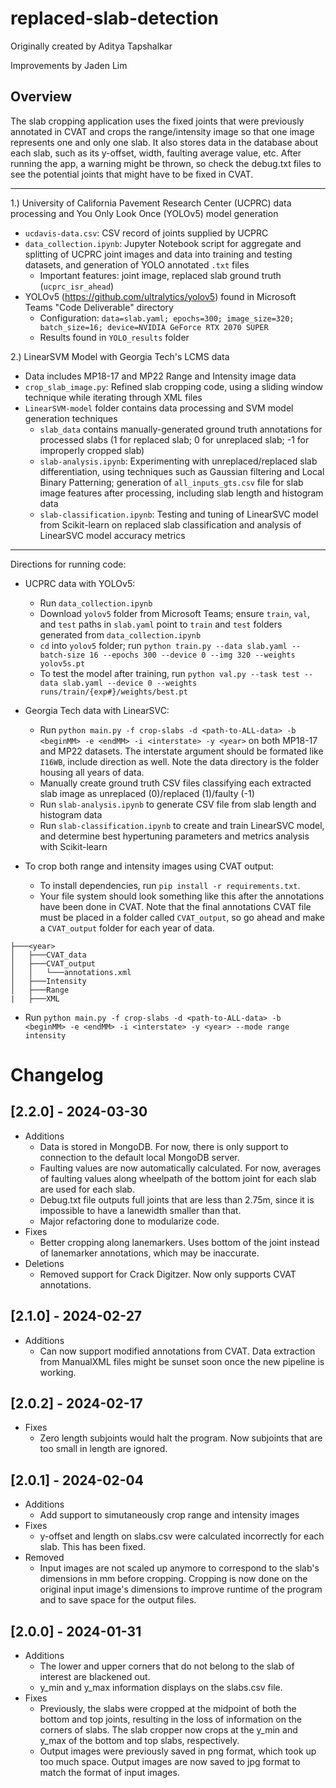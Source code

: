 # replaced-slab-detection
Originally created by Aditya Tapshalkar

Improvements by Jaden Lim  

## Overview
The slab cropping application uses the fixed joints that were previously annotated in CVAT and crops the range/intensity image so that one image represents one and only one slab. It also stores data in the database about each slab, such as its y-offset, width, faulting average value, etc. After running the app, a warning might be thrown, so check the debug.txt files to see the potential joints that might have to be fixed in CVAT. 
___
1.) University of California Pavement Research Center (UCPRC) data processing and You Only Look Once (YOLOv5) model generation
* `ucdavis-data.csv`: CSV record of joints supplied by UCPRC
* `data_collection.ipynb`: Jupyter Notebook script for aggregate and splitting of UCPRC joint images and data into training and testing datasets, and generation of YOLO annotated `.txt` files
  * Important features: joint image, replaced slab ground truth (`ucprc_isr_ahead`)
* YOLOv5 (https://github.com/ultralytics/yolov5) found in Microsoft Teams "Code Deliverable" directory
  * Configuration: `data=slab.yaml; epochs=300; image_size=320; batch_size=16; device=NVIDIA GeForce RTX 2070 SUPER`
  * Results found in `YOLO_results` folder
  
2.) LinearSVM Model with Georgia Tech's LCMS data
  * Data includes MP18-17 and MP22 Range and Intensity image data
  * `crop_slab_image.py`: Refined slab cropping code, using a sliding window technique while iterating through XML files
  * `LinearSVM-model` folder contains data processing and SVM model generation techniques
    * `slab_data` contains manually-generated ground truth annotations for processed slabs (1 for replaced slab; 0 for unreplaced slab; -1 for improperly cropped slab)
    * `slab-analysis.ipynb`: Experimenting with unreplaced/replaced slab differentiation, using techniques such as Gaussian filtering and Local Binary Patterning; generation of `all_inputs_gts.csv` file for slab image features after processing, including slab length and histogram data
    * `slab-classification.ipynb`: Testing and tuning of LinearSVC model from Scikit-learn on replaced slab classification and analysis of LinearSVC model accuracy metrics 

___
Directions for running code:
* UCPRC data with YOLOv5:
  * Run `data_collection.ipynb`
  * Download `yolov5` folder from Microsoft Teams; ensure `train`, `val`, and `test` paths in `slab.yaml` point to `train` and `test` folders generated from `data_collection.ipynb`
  * `cd` into `yolov5` folder; run `python train.py --data slab.yaml --batch-size 16 --epochs 300 --device 0 --img 320 --weights yolov5s.pt`
  * To test the model after training, run `python val.py --task test --data slab.yaml --device 0 --weights runs/train/{exp#}/weights/best.pt`

* Georgia Tech data with LinearSVC:
  * Run `python main.py -f crop-slabs -d <path-to-ALL-data> -b <beginMM> -e <endMM> -i <interstate> -y <year>` on both MP18-17 and MP22 datasets. The interstate argument should be formated like `I16WB`, include direction as well. Note the data directory is the folder housing all years of data.
  * Manually create ground truth CSV files classifying each extracted slab image as unreplaced (0)/replaced (1)/faulty (-1)
  * Run `slab-analysis.ipynb` to generate CSV file from slab length and histogram data
  * Run `slab-classification.ipynb` to create and train LinearSVC model, and determine best hypertuning parameters and metrics analysis with Scikit-learn
* To crop both range and intensity images using CVAT output:
  * To install dependencies, run `pip install -r requirements.txt`.
  * Your file system should look something like this after the annotations have been done in CVAT. Note that the final annotations CVAT file must be placed in a folder called `CVAT_output`, so go ahead and make a `CVAT_output` folder for each year of data.
```
├───<year>
│   ├───CVAT_data
│   ├───CVAT_output
│   │   └───annotations.xml
│   ├───Intensity
│   ├───Range
|   ├───XML
```
   * Run `python main.py -f crop-slabs -d <path-to-ALL-data> -b <beginMM> -e <endMM> -i <interstate> -y <year> --mode range intensity`


# Changelog
## [2.2.0] - 2024-03-30
* Additions
  * Data is stored in MongoDB. For now, there is only support to connection to the default local MongoDB server.
  * Faulting values are now automatically calculated. For now, averages of faulting values along wheelpath of the bottom joint for each slab are used for each slab.
  * Debug.txt file outputs full joints that are less than 2.75m, since it is impossible to have a lanewidth smaller than that.
  * Major refactoring done to modularize code.
* Fixes
  * Better cropping along lanemarkers. Uses bottom of the joint instead of lanemarker annotations, which may be inaccurate.
* Deletions
  * Removed support for Crack Digitzer. Now only supports CVAT annotations.
## [2.1.0] - 2024-02-27
* Additions
  * Can now support modified annotations from CVAT. Data extraction from ManualXML files might be sunset soon once the new pipeline is working.
## [2.0.2] - 2024-02-17
* Fixes
  * Zero length subjoints would halt the program. Now subjoints that are too small in length are ignored.
## [2.0.1] - 2024-02-04
* Additions
  * Add support to simutaneously crop range and intensity images
* Fixes
  * y-offset and length on slabs.csv were calculated incorrectly for each slab. This has been fixed.
* Removed
  * Input images are not scaled up anymore to correspond to the slab's dimensions in mm before cropping. Cropping is now done on the original input image's dimensions to improve runtime of the program and to save space for the output files.

## [2.0.0] - 2024-01-31
* Additions
  * The lower and upper corners that do not belong to the slab of interest are blackened out.
  * y_min and y_max information displays on the slabs.csv file.
* Fixes
  * Previously, the slabs were cropped at the midpoint of both the bottom and top joints, resulting in the loss of information on the corners of slabs. The slab cropper now crops at the y_min and y_max of the bottom and top slabs, respectively.
  * Output images were previously saved in png format, which took up too much space. Output images are now saved to jpg format to match the format of input images.

